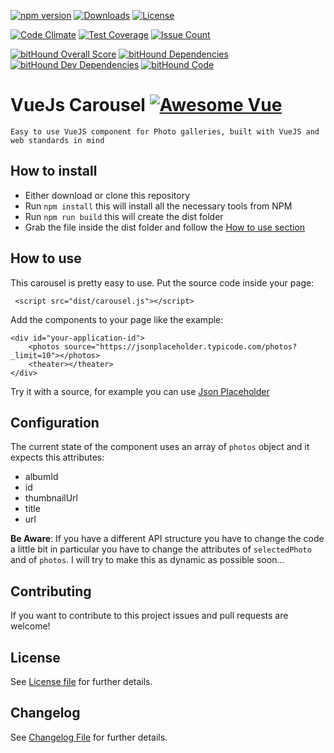 [![npm version](https://img.shields.io/npm/v/vuejs-carousel.svg)](https://www.npmjs.com/package/vuejs-carousel)
[![Downloads](https://img.shields.io/npm/dt/vuejs-carousel.svg)](https://www.npmjs.com/package/vuejs-carousel)
[![License](https://img.shields.io/npm/l/vuejs-carousel.svg)](https://www.npmjs.com/package/vuejs-carousel)

[![Code Climate](https://codeclimate.com/github/ludo237/vuejs-carousel/badges/gpa.svg)](https://codeclimate.com/github/ludo237/vuejs-carousel)
[![Test Coverage](https://codeclimate.com/github/ludo237/vuejs-carousel/badges/coverage.svg)](https://codeclimate.com/github/ludo237/vuejs-carousel/coverage)
[![Issue Count](https://codeclimate.com/github/ludo237/vuejs-carousel/badges/issue_count.svg)](https://codeclimate.com/github/ludo237/vuejs-carousel)

[![bitHound Overall Score](https://www.bithound.io/github/ludo237/vuejs-carousel/badges/score.svg)](https://www.bithound.io/github/ludo237/vuejs-carousel)
[![bitHound Dependencies](https://www.bithound.io/github/ludo237/vuejs-carousel/badges/dependencies.svg)](https://www.bithound.io/github/ludo237/vuejs-carousel/master/dependencies/npm)
[![bitHound Dev Dependencies](https://www.bithound.io/github/ludo237/vuejs-carousel/badges/devDependencies.svg)](https://www.bithound.io/github/ludo237/vuejs-carousel/master/dependencies/npm)
[![bitHound Code](https://www.bithound.io/github/ludo237/vuejs-carousel/badges/code.svg)](https://www.bithound.io/github/ludo237/vuejs-carousel)

# VueJs Carousel [![Awesome Vue](https://cdn.rawgit.com/sindresorhus/awesome/d7305f38d29fed78fa85652e3a63e154dd8e8829/media/badge.svg)](https://github.com/vuejs/awesome-vue)

    Easy to use VueJS component for Photo galleries, built with VueJS and web standards in mind

## How to install

- Either download or clone this repository
- Run `npm install` this will install all the necessary tools from NPM
- Run `npm run build` this will create the dist folder
- Grab the file inside the dist folder and follow the [How to use section](#how-to-use)


## How to use

This carousel is pretty easy to use. Put the source code inside your page:

     <script src="dist/carousel.js"></script>

Add the components to your page like the example:

    <div id="your-application-id">
        <photos source="https://jsonplaceholder.typicode.com/photos?_limit=10"></photos>
        <theater></theater>
    </div>

Try it with a source, for example you can use [Json Placeholder](http://jsonplaceholder.typicode.com/photos?_limit=10)


## Configuration

The current state of the component uses an array of `photos` object and it expects this attributes:

- albumId
- id
- thumbnailUrl
- title
- url

**Be Aware**: If you have a different API structure you have to change the code a little bit in particular
you have to change the attributes of `selectedPhoto` and of `photos`. I will try to make this as dynamic as 
possible soon...

## Contributing

If you want to contribute to this project issues and pull requests are welcome!

## License

See [License file](LICENSE) for further details.

## Changelog

See [Changelog File](CHANGELOG) for further details.

